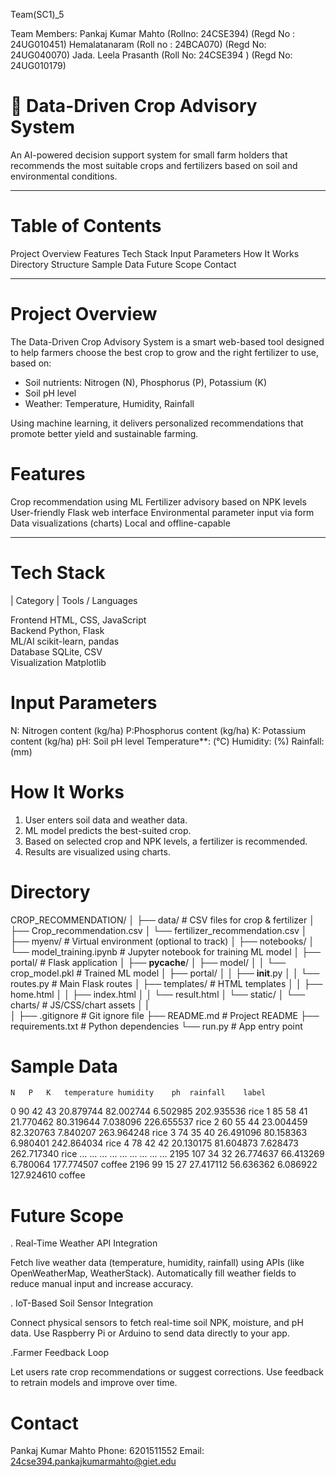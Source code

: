 Team(SC1)_5

Team Members: 
Pankaj Kumar Mahto (Rollno: 24CSE394) (Regd No : 24UG010451)
Hemalatanaram  (Roll no : 24BCA070)  (Regd No: 24UG040070)
Jada. Leela Prasanth (Roll No: 24CSE394 ) (Regd No: 24UG010179)



# 🌱 Data-Driven Crop Advisory System

An AI-powered decision support system for small farm holders that recommends the most suitable crops and fertilizers based on soil and environmental conditions.

---

# Table of Contents

 Project Overview
 Features
 Tech Stack
 Input Parameters
 How It Works
 Directory Structure
 Sample Data
 Future Scope
 Contact

---

# Project Overview

The Data-Driven Crop Advisory System is a smart web-based tool designed to help farmers choose the best crop to grow and the right fertilizer to use, based on:

- Soil nutrients: Nitrogen (N), Phosphorus (P), Potassium (K)
- Soil pH level
- Weather: Temperature, Humidity, Rainfall

Using machine learning, it delivers personalized recommendations that promote better yield and sustainable farming.


# Features

 Crop recommendation using ML
 Fertilizer advisory based on NPK levels
 User-friendly Flask web interface
 Environmental parameter input via form
 Data visualizations (charts)
 Local and offline-capable

---

# Tech Stack

| Category      | Tools / Languages        

 Frontend       HTML, CSS, JavaScript     
 Backend        Python, Flask             
 ML/AI          scikit-learn, pandas      
 Database       SQLite, CSV               
 Visualization  Matplotlib                  


# Input Parameters

N: Nitrogen content (kg/ha)
P:Phosphorus content (kg/ha)
K: Potassium content (kg/ha)
pH: Soil pH level
Temperature**: (°C)
Humidity: (%)
Rainfall: (mm)

# How It Works

1. User enters soil data and weather data.
2. ML model predicts the best-suited crop.
3. Based on selected crop and NPK levels, a fertilizer is recommended.
4. Results are visualized using charts.




# Directory
CROP_RECOMMENDATION/
│
├── data/                           # CSV files for crop & fertilizer
│   ├── Crop_recommendation.csv
│   └── fertilizer_recommendation.csv
│
├── myenv/                          # Virtual environment (optional to track)
│
├── notebooks/
│   └── model_training.ipynb        # Jupyter notebook for training ML model
│
├── portal/                         # Flask application
│   ├── __pycache__/
│   ├── model/
│   │   └── crop_model.pkl          # Trained ML model
│   ├── portal/
│   │   ├── __init__.py
│   │   └── routes.py               # Main Flask routes
│   ├── templates/                  # HTML templates
│   │   ├── home.html
│   │   ├── index.html
│   │   └── result.html
│   └── static/
│       └── charts/                 # JS/CSS/chart assets
│
|                        
│
├── .gitignore                      # Git ignore file
├── README.md                       # Project README
├── requirements.txt                # Python dependencies
└── run.py                          # App entry point


# Sample Data

	N	P	K	temperature	humidity	ph	rainfall	label
0	90	42	43	20.879744	82.002744	6.502985	202.935536	rice
1	85	58	41	21.770462	80.319644	7.038096	226.655537	rice
2	60	55	44	23.004459	82.320763	7.840207	263.964248	rice
3	74	35	40	26.491096	80.158363	6.980401	242.864034	rice
4	78	42	42	20.130175	81.604873	7.628473	262.717340	rice
...	...	...	...	...	...	...	...	...
2195	107	34	32	26.774637	66.413269	6.780064	177.774507	coffee
2196	99	15	27	27.417112	56.636362	6.086922	127.924610	coffee


# Future Scope
. Real-Time Weather API Integration

Fetch live weather data (temperature, humidity, rainfall) using APIs (like OpenWeatherMap, WeatherStack).
Automatically fill weather fields to reduce manual input and increase accuracy.

. IoT-Based Soil Sensor Integration

Connect physical sensors to fetch real-time soil NPK, moisture, and pH data.
Use Raspberry Pi or Arduino to send data directly to your app.

.Farmer Feedback Loop

Let users rate crop recommendations or suggest corrections.
Use feedback to retrain models and improve over time.


# Contact

Pankaj Kumar Mahto 
Phone: 6201511552
Email: 24cse394.pankajkumarmahto@giet.edu
